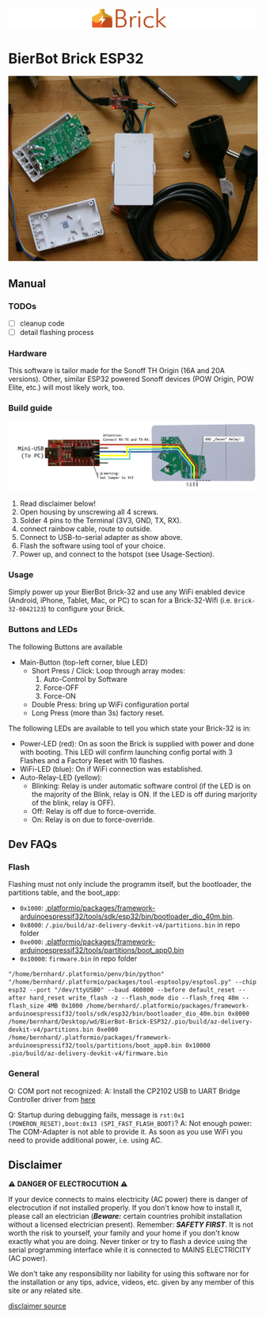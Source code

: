 ![Bricks](./docs/logo.png)
# BierBot Brick ESP32

![Bricks](./docs/build_s.jpg)

## Manual

### TODOs

- [ ] cleanup code
- [ ] detail flashing process

### Hardware

This software is tailor made for the Sonoff TH Origin (16A and 20A versions). Other, similar ESP32 powered Sonoff devices (POW Origin, POW Elite, etc.) will most likely work, too.

### Build guide

![Bricks](./docs/wiring.png)

1. Read disclaimer below!
1. Open housing by unscrewing all 4 screws.
1. Solder 4 pins to the Terminal (3V3, GND, TX, RX).
1. connect rainbow cable, route to outside.
1. Connect to USB-to-serial adapter as show above.
1. Flash the software using tool of your choice.
1. Power up, and connect to the hotspot (see Usage-Section).

### Usage

Simply power up your BierBot Brick-32 and use any WiFi enabled device (Android, iPhone, Tablet, Mac, or PC) to scan for a Brick-32-Wifi (i.e. `Brick-32-0042123`) to configure your Brick.

### Buttons and LEDs

The following Buttons are available

- Main-Button (top-left corner, blue LED)
  - Short Press / Click: Loop through array modes:
    1. Auto-Control by Software
    2. Force-OFF
    3. Force-ON
  - Double Press: bring up WiFi configuration portal
  - Long Press (more than 3s) factory reset.

The following LEDs are available to tell you which state your Brick-32 is in:

- Power-LED (red): On as soon the Brick is supplied with power and done with booting. This LED will confirm launching config portal with 3 Flashes and a Factory Reset with 10 flashes.
- WiFi-LED (blue): On if WiFi connection was established.
- Auto-Relay-LED (yellow):
   - Blinking: Relay is under automatic software control (if the LED is on the majority of the Blink, relay is ON. If the LED is off during marjority of the blink, relay is OFF).
   - Off: Relay is off due to force-override.
   - On: Relay is on due to force-override.

## Dev FAQs

### Flash

Flashing must not only include the programm itself, but the bootloader, the partitions table, and the boot_app:

- `0x1000`: [.platformio/packages/framework-arduinoespressif32/tools/sdk/esp32/bin/bootloader_dio_40m.bin](/home/bernhard/.platformio/packages/framework-arduinoespressif32/tools/sdk/esp32/bin/bootloader_dio_40m.bin).
- `0x8000`: `/.pio/build/az-delivery-devkit-v4/partitions.bin` in repo folder
- `0xe000`: [.platformio/packages/framework-arduinoespressif32/tools/partitions/boot_app0.bin](/home/bernhard/.platformio/packages/framework-arduinoespressif32/tools/partitions/boot_app0.bin)
- `0x10000`: `firmware.bin` in repo folder

```
"/home/bernhard/.platformio/penv/bin/python" "/home/bernhard/.platformio/packages/tool-esptoolpy/esptool.py" --chip esp32 --port "/dev/ttyUSB0" --baud 460800 --before default_reset --after hard_reset write_flash -z --flash_mode dio --flash_freq 40m --flash_size 4MB 0x1000 /home/bernhard/.platformio/packages/framework-arduinoespressif32/tools/sdk/esp32/bin/bootloader_dio_40m.bin 0x8000 /home/bernhard/Desktop/wd/BierBot-Brick-ESP32/.pio/build/az-delivery-devkit-v4/partitions.bin 0xe000 /home/bernhard/.platformio/packages/framework-arduinoespressif32/tools/partitions/boot_app0.bin 0x10000 .pio/build/az-delivery-devkit-v4/firmware.bin
```

### General

Q: COM port not recognized:
A: Install the CP2102 USB to UART Bridge Controller driver from [here](https://www.silabs.com/developers/usb-to-uart-bridge-vcp-drivers)

Q: Startup during debugging fails, message is `rst:0x1 (POWERON_RESET),boot:0x13 (SPI_FAST_FLASH_BOOT)`?
A: Not enough power: The COM-Adapter is not able to provide it. As soon as you use WiFi you need to provide additional power, i.e. using AC.

## Disclaimer

:warning: **DANGER OF ELECTROCUTION** :warning:

If your device connects to mains electricity (AC power) there is danger of electrocution if not installed properly. If you don't know how to install it, please call an electrician (***Beware:*** certain countries prohibit installation without a licensed electrician present). Remember: _**SAFETY FIRST**_. It is not worth the risk to yourself, your family and your home if you don't know exactly what you are doing. Never tinker or try to flash a device using the serial programming interface while it is connected to MAINS ELECTRICITY (AC power).

We don't take any responsibility nor liability for using this software nor for the installation or any tips, advice, videos, etc. given by any member of this site or any related site.

[disclaimer source](https://github.com/arendst/Tasmota/edit/development/README.md)
